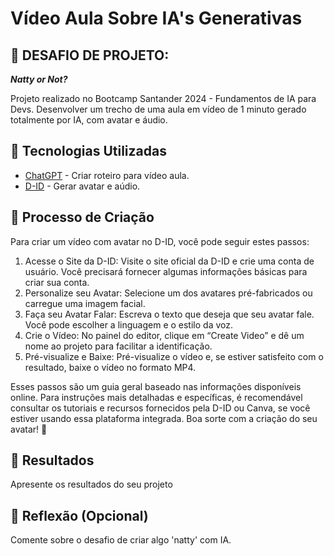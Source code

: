 # Vídeo Aula Sobre IA's Generativas

## 🚀 DESAFIO DE PROJETO:
***Natty or Not?***

Projeto realizado no Bootcamp Santander 2024 - Fundamentos de IA para Devs.
Desenvolver um trecho de uma aula em vídeo de 1 minuto gerado totalmente por IA, com avatar e áudio.

## 🤖 Tecnologias Utilizadas
* [ChatGPT](https://chat.openai.com/) - Criar roteiro para vídeo aula.
* [D-ID](https://www.d-id.com/) - Gerar avatar e aúdio.

## 🧐 Processo de Criação
Para criar um vídeo com avatar no D-ID, você pode seguir estes passos:
1. Acesse o Site da D-ID:
   Visite o site oficial da D-ID e crie uma conta de usuário. Você precisará fornecer algumas informações básicas para criar sua conta.
2. Personalize seu Avatar:
   Selecione um dos avatares pré-fabricados ou carregue uma imagem facial.
3. Faça seu Avatar Falar:
   Escreva o texto que deseja que seu avatar fale. Você pode escolher a linguagem e o estilo da voz.
4. Crie o Vídeo:
   No painel do editor, clique em “Create Video” e dê um nome ao projeto para facilitar a identificação.
5. Pré-visualize e Baixe:
   Pré-visualize o vídeo e, se estiver satisfeito com o resultado, baixe o vídeo no formato MP4.
   
Esses passos são um guia geral baseado nas informações disponíveis online. Para instruções mais detalhadas e específicas, é recomendável consultar os tutoriais e recursos fornecidos pela D-ID ou Canva, se você estiver usando essa plataforma integrada. Boa sorte com a criação do seu avatar! 🚀

## 🚀 Resultados
Apresente os resultados do seu projeto

## 💭 Reflexão (Opcional)
Comente sobre o desafio de criar algo 'natty' com IA.
```

